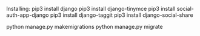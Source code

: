 Installing:
pip3 install django
pip3 install django-tinymce
pip3 install social-auth-app-django
pip3 install django-taggit
pip3 install django-social-share

python manage.py makemigrations
python manage.py migrate
